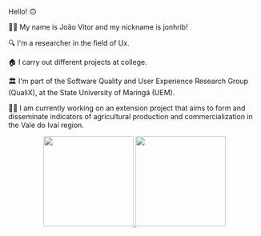 Hello! 🙃

👨‍💻 My name is João Vitor and my nickname is jonhrib!

🔍 I'm a researcher in the field of Ux.

🏠 I carry out different projects at college.

🏛️ I'm part of the Software Quality and User Experience Research Group (QualiX), at the State University of Maringá (UEM).

👨‍🌾 I am currently working on an extension project that aims to form and disseminate indicators of agricultural production and commercialization in the Vale do Ivaí region.

<div align="center">
  <a href="https://github.com/jonhrib">
  <img height="180em" src="https://github-readme-stats.vercel.app/api?username=jonhrib&show_icons=true&theme=gruvbox&include_all_commits=true&count_private=true"/>
  <img height="180em" src="https://github-readme-stats.vercel.app/api/top-langs/?username=jonhrib&layout=compact&langs_count=7&theme=gruvbox"/>
</div>
